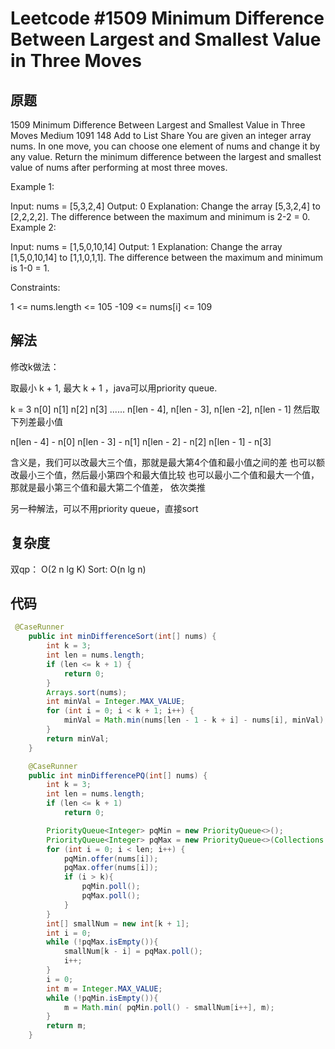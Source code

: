 # Leetcode #1509 Minimum Difference Between Largest and Smallest Value in Three Moves

## 原题

1509 Minimum Difference Between Largest and Smallest Value in Three Moves
Medium
1091
148
Add to List
Share
You are given an integer array nums. In one move, you can choose one element of nums and change it by any value.
Return the minimum difference between the largest and smallest value of nums after performing at most three moves.

Example 1:

Input: nums = [5,3,2,4]
Output: 0
Explanation: Change the array [5,3,2,4] to [2,2,2,2].
The difference between the maximum and minimum is 2-2 = 0.
Example 2:

Input: nums = [1,5,0,10,14]
Output: 1
Explanation: Change the array [1,5,0,10,14] to [1,1,0,1,1]. 
The difference between the maximum and minimum is 1-0 = 1.
 
Constraints:

1 <= nums.length <= 105
-109 <= nums[i] <= 109


## 解法

修改k做法：

取最小 k + 1, 最大 k + 1 ，java可以用priority queue.

k = 3
n[0] n[1] n[2] n[3] ...... n[len - 4], n[len - 3], n[len -2], n[len - 1]
然后取下列差最小值

n[len - 4] - n[0]
n[len - 3] - n[1]
n[len - 2] - n[2]
n[len - 1] - n[3]

含义是，我们可以改最大三个值，那就是最大第4个值和最小值之间的差
也可以额改最小三个值，然后最小第四个和最大值比较
也可以最小二个值和最大一个值，那就是最小第三个值和最大第二个值差，
依次类推

另一种解法，可以不用priority queue，直接sort

## 复杂度
双qp：
O(2 n lg K)
Sort:
O(n lg n)


## 代码


```Java
 @CaseRunner
    public int minDifferenceSort(int[] nums) {
        int k = 3;
        int len = nums.length;
        if (len <= k + 1) {
            return 0;
        }
        Arrays.sort(nums);
        int minVal = Integer.MAX_VALUE;
        for (int i = 0; i < k + 1; i++) {
            minVal = Math.min(nums[len - 1 - k + i] - nums[i], minVal);
        }
        return minVal;
    }

    @CaseRunner
    public int minDifferencePQ(int[] nums) {
        int k = 3;
        int len = nums.length;
        if (len <= k + 1)
            return 0;

        PriorityQueue<Integer> pqMin = new PriorityQueue<>();
        PriorityQueue<Integer> pqMax = new PriorityQueue<>(Collections.reverseOrder());
        for (int i = 0; i < len; i++) {
            pqMin.offer(nums[i]);
            pqMax.offer(nums[i]);
            if (i > k){
                pqMin.poll(); 
                pqMax.poll();
            }
        }
        int[] smallNum = new int[k + 1];
        int i = 0;
        while (!pqMax.isEmpty()){
            smallNum[k - i] = pqMax.poll();
            i++;
        }
        i = 0;
        int m = Integer.MAX_VALUE;
        while (!pqMin.isEmpty()){
            m = Math.min( pqMin.poll() - smallNum[i++], m);
        }
        return m;
    }
```
